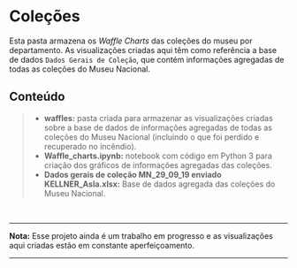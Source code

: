 # Coleções 

Esta pasta armazena os *Waffle Charts* das coleções do museu por departamento. As visualizações criadas aqui têm como referência a base de dados `Dados Gerais de Coleção`, que contém informações agregadas de todas as coleções do Museu Nacional. 

## Conteúdo

> - **waffles:** pasta criada para armazenar as visualizações criadas sobre a base de dados de informações agregadas de todas as coleções do Museu Nacional (incluindo o que foi perdido e recuperado no incêndio). 
> - **Waffle_charts.ipynb:** notebook com código em Python 3 para criação dos gráficos de informações agregadas das coleções. 
> - **Dados gerais de coleção MN_29_09_19 enviado KELLNER_Asla.xlsx:** Base de dados agregada das coleções do Museu Nacional. 

<br>

-----
**Nota:** Esse projeto ainda é um trabalho em progresso e as visualizações aqui criadas estão em constante aperfeiçoamento. 

-----
